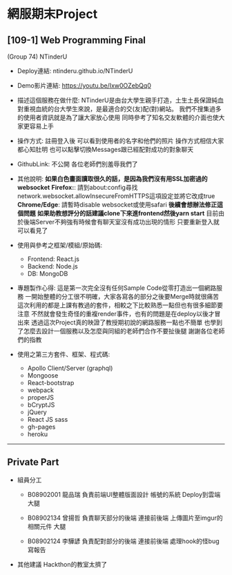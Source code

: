 # 網服期末Project

## [109-1] Web Programming Final
(Group 74) NTinderU

- Deploy連結:
ntinderu.github.io/NTinderU

- Demo影片連結:
https://youtu.be/Ixw0OZebQq0

- 描述這個服務在做什麼:
NTinderU是由台大學生親手打造，土生土長保證純血
對重視血統的台大學生來說，是最適合的交(友)配(對)網站。
我們不搜集過多的使用者資訊就是為了讓大家放心使用
同時參考了知名交友軟體的介面也使大家更容易上手

- 操作方式:
註冊登入後 可以看到使用者的名字和他們的照片
操作方式相信大家都心知肚明
也可以點擊切換Messages跟已經配對成功的對象聊天

- GithubLink: 不公開
各位老師們別羞辱我們了

- 其他說明:
**如果白色畫面讀取很久的話，是因為我們沒有用SSL加密過的websocket**
**Firefox:**: 請到about:config尋找network.websocket.allowInsecureFromHTTPS這項設定並將它改成true
**Chrome/Edge**: 請暫時disable websocket或使用safari
**後續會想辦法修正這個問題**
**如果助教想評分的話建議clone下來進frontend然後yarn start**
目前由於後端Server不夠強有時候會有聊天室沒有成功出現的情形
只要重新登入就可以看見了

- 使用與參考之框架/模組/原始碼:
    - Frontend: React.js
    - Backend: Node.js
    - DB: MongoDB

- 專題製作心得:
這是第一次完全沒有任何Sample Code從零打造出一個網路服務
一開始整體的分工很不明確，大家各寫各的部分之後要Merge時就很痛苦
這次利用的都是上課有教過的套件，相較之下比較熟悉一點但也有很多細節要注意
不然就會發生奇怪的重複render事件，也有的問題是在deploy以後才冒出來
透過這次Project真的映證了教授期初說的網路服務一點也不簡單
也學到了怎麼去設計一個服務以及怎麼與同組的老師們合作不要扯後腿
謝謝各位老師們的指教

- 使用之第三方套件、框架、程式碼:
    - Apollo Client/Server (graphql)
    - Mongoose
    - React-bootstrap
    - webpack
    - properJS
    - bCryptJS
    - jQuery 
    - React JS sass
    - gh-pages 
    - heroku

---

## Private Part

- 組員分工
    - B08902001 龍品瑞
    負責前端UI整體版面設計
    帳號的系統
    Deploy到雲端
    大腿
    
    - B08902134 曾揚哲
    負責聊天部分的後端
    連接前後端
    上傳圖片至imgur的相關元件
    大腿
    
    - B08902124 李驊諺
    負責配對部分的後端
    連接前後端
    處理hook的怪bug
    寫報告
    
- 其他建議
Hackthon的教室太擠了